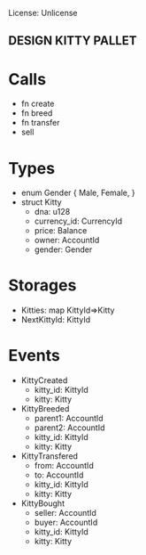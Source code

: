 License: Unlicense
## DESIGN KITTY PALLET
# Calls
* fn create
* fn breed
* fn transfer
* sell
# Types
* enum Gender {
    Male,
    Female,
}
* struct Kitty
    * dna: u128
    * currency_id: CurrencyId
    * price: Balance
    * owner: AccountId
    * gender: Gender
# Storages
* Kitties: map KittyId=>Kitty
* NextKittyId: KittyId
# Events
* KittyCreated
    * kitty_id: KittyId
    * kitty: Kitty
* KittyBreeded
    * parent1: AccountId
    * parent2: AccountId
    * kitty_id: KittyId
    * kitty: Kitty
* KittyTransfered
    * from: AccountId
    * to: AccountId
    * kitty_id: KittyId
    * kitty: Kitty
* KittyBought
    * seller: AccountId
    * buyer: AccountId
    * kitty_id: KittyId
    * kitty: Kitty

